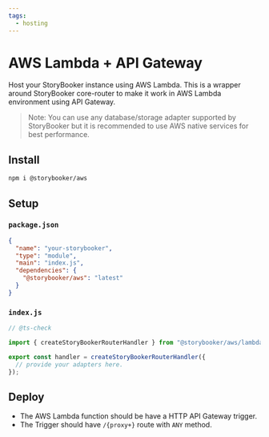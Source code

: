 ```yaml
---
tags:
  - hosting
---
```


# AWS Lambda + API Gateway

Host your StoryBooker instance using AWS Lambda. This is a wrapper around StoryBooker core-router to make it work in AWS Lambda environment using API Gateway.

> Note: You can use any database/storage adapter supported by StoryBooker but it is recommended to use AWS native services for best performance.

## Install

```sh
npm i @storybooker/aws
```

## Setup

### `package.json`

```json
{
  "name": "your-storybooker",
  "type": "module",
  "main": "index.js",
  "dependencies": {
    "@storybooker/aws": "latest"
  }
}
```

### `index.js`

```js
// @ts-check

import { createStoryBookerRouterHandler } from "@storybooker/aws/lambda";

export const handler = createStoryBookerRouterHandler({
  // provide your adapters here.
});
```

## Deploy

- The AWS Lambda function should be have a HTTP API Gateway trigger.
- The Trigger should have `/{proxy+}` route with `ANY` method.
